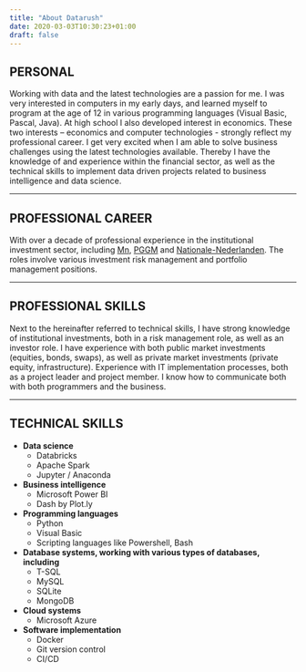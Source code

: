 ```yaml
---
title: "About Datarush"
date: 2020-03-03T10:30:23+01:00
draft: false
---
```



## PERSONAL

Working with data and the latest technologies are a passion for me. I was very interested in computers in my early days, and learned myself to program at the age of 12 in various programming languages (Visual Basic, Pascal, Java). At high school I also developed interest in economics. These two interests – economics and computer technologies -  strongly reflect my professional career. I get very excited when I am able to solve business challenges using the latest technologies available. Thereby I have the knowledge of and experience within the financial sector, as well as the technical skills to implement data driven projects related to business intelligence and data science.

---

## PROFESSIONAL CAREER

With over a decade of professional experience in the institutional investment sector, including [Mn](https://mn.nl), [PGGM](https://pggm.nl) and [Nationale-Nederlanden](https://nn.nl). The roles involve various investment risk management and portfolio management positions.

---

## PROFESSIONAL SKILLS

Next to the hereinafter referred to technical skills, I have strong knowledge of institutional investments, both in a risk management role, as well as an investor role. I have experience with both public market investments (equities, bonds, swaps), as well as private market investments (private equity, infrastructure). Experience with IT implementation processes, both as a project leader and project member. I know how to communicate both with both programmers and the business.

---

## TECHNICAL SKILLS

* **Data science**
  * Databricks
  * Apache Spark
  * Jupyter / Anaconda
* **Business intelligence**
  * Microsoft Power BI
  * Dash by Plot.ly
* **Programming languages**
  * Python
  * Visual Basic
  * Scripting languages like Powershell, Bash
* **Database systems, working with various types of databases, including**
  *  T-SQL
  *  MySQL
  *  SQLite
  *  MongoDB
* **Cloud systems**
  * Microsoft Azure
* **Software implementation**
  * Docker
  * Git version control
  * CI/CD
